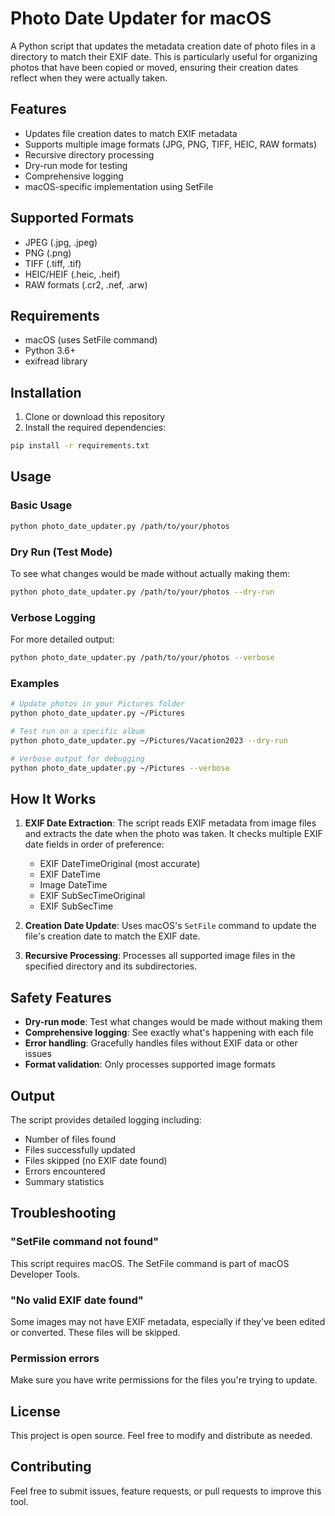 # Photo Date Updater for macOS

A Python script that updates the metadata creation date of photo files in a directory to match their EXIF date. This is particularly useful for organizing photos that have been copied or moved, ensuring their creation dates reflect when they were actually taken.

## Features

- Updates file creation dates to match EXIF metadata
- Supports multiple image formats (JPG, PNG, TIFF, HEIC, RAW formats)
- Recursive directory processing
- Dry-run mode for testing
- Comprehensive logging
- macOS-specific implementation using SetFile

## Supported Formats

- JPEG (.jpg, .jpeg)
- PNG (.png)
- TIFF (.tiff, .tif)
- HEIC/HEIF (.heic, .heif)
- RAW formats (.cr2, .nef, .arw)

## Requirements

- macOS (uses SetFile command)
- Python 3.6+
- exifread library

## Installation

1. Clone or download this repository
2. Install the required dependencies:

```bash
pip install -r requirements.txt
```

## Usage

### Basic Usage

```bash
python photo_date_updater.py /path/to/your/photos
```

### Dry Run (Test Mode)

To see what changes would be made without actually making them:

```bash
python photo_date_updater.py /path/to/your/photos --dry-run
```

### Verbose Logging

For more detailed output:

```bash
python photo_date_updater.py /path/to/your/photos --verbose
```

### Examples

```bash
# Update photos in your Pictures folder
python photo_date_updater.py ~/Pictures

# Test run on a specific album
python photo_date_updater.py ~/Pictures/Vacation2023 --dry-run

# Verbose output for debugging
python photo_date_updater.py ~/Pictures --verbose
```

## How It Works

1. **EXIF Date Extraction**: The script reads EXIF metadata from image files and extracts the date when the photo was taken. It checks multiple EXIF date fields in order of preference:
   - EXIF DateTimeOriginal (most accurate)
   - EXIF DateTime
   - Image DateTime
   - EXIF SubSecTimeOriginal
   - EXIF SubSecTime

2. **Creation Date Update**: Uses macOS's `SetFile` command to update the file's creation date to match the EXIF date.

3. **Recursive Processing**: Processes all supported image files in the specified directory and its subdirectories.

## Safety Features

- **Dry-run mode**: Test what changes would be made without making them
- **Comprehensive logging**: See exactly what's happening with each file
- **Error handling**: Gracefully handles files without EXIF data or other issues
- **Format validation**: Only processes supported image formats

## Output

The script provides detailed logging including:
- Number of files found
- Files successfully updated
- Files skipped (no EXIF date found)
- Errors encountered
- Summary statistics

## Troubleshooting

### "SetFile command not found"
This script requires macOS. The SetFile command is part of macOS Developer Tools.

### "No valid EXIF date found"
Some images may not have EXIF metadata, especially if they've been edited or converted. These files will be skipped.

### Permission errors
Make sure you have write permissions for the files you're trying to update.

## License

This project is open source. Feel free to modify and distribute as needed.

## Contributing

Feel free to submit issues, feature requests, or pull requests to improve this tool. 